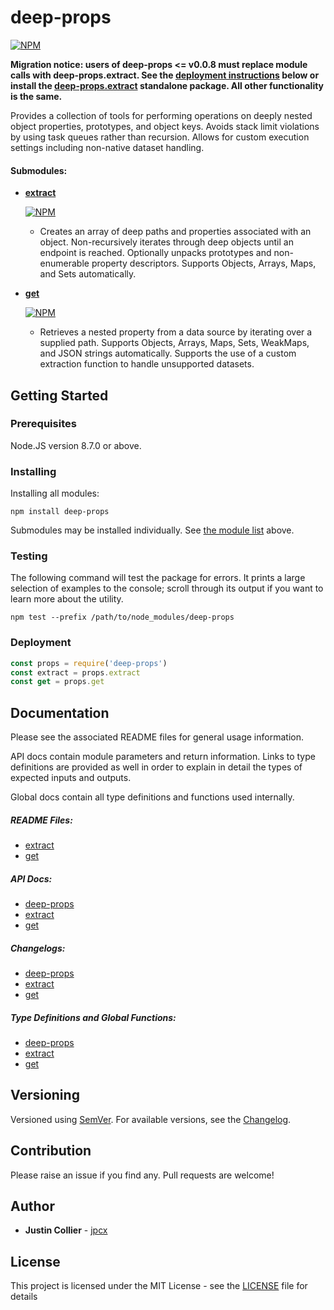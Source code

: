 # deep-props

[![NPM](https://nodei.co/npm/deep-props.png)](https://nodei.co/npm/deep-props/)

__Migration notice: users of deep-props <= v0.0.8 must replace module calls with deep-props.extract. See the [deployment instructions](#deployment) below or install the [deep-props.extract](https://github.com/jpcx/deep-props.extract/blob/0.1.4/README.md) standalone package. All other functionality is the same.__

Provides a collection of tools for performing operations on deeply nested object properties, prototypes, and object keys. Avoids stack limit violations by using task queues rather than recursion. Allows for custom execution settings including non-native dataset handling.

<a name="submodules"></a>
#### Submodules:
  + __[extract](https://github.com/jpcx/deep-props.extract/blob/0.1.4/README.md)__

    [![NPM](https://nodei.co/npm/deep-props.extract.png?mini=true)](https://nodei.co/npm/deep-props.extract/)
    + Creates an array of deep paths and properties associated with an object. Non-recursively iterates through deep objects until an endpoint is reached. Optionally unpacks prototypes and non-enumerable property descriptors. Supports Objects, Arrays, Maps, and Sets automatically.
  + __[get](https://github.com/jpcx/deep-props.get/blob/0.1.3/README.md)__

    [![NPM](https://nodei.co/npm/deep-props.get.png?mini=true)](https://nodei.co/npm/deep-props.get/)
    + Retrieves a nested property from a data source by iterating over a supplied path. Supports Objects, Arrays, Maps, Sets, WeakMaps, and JSON strings automatically. Supports the use of a custom extraction function to handle unsupported datasets.

## Getting Started

### Prerequisites

Node.JS version 8.7.0 or above.

### Installing

Installing all modules:

```console
npm install deep-props
```

Submodules may be installed individually. See [the module list](#submodules) above.

### Testing

The following command will test the package for errors. It prints a large selection of examples to the console; scroll through its output if you want to learn more about the utility.

```console
npm test --prefix /path/to/node_modules/deep-props
```

<a name="deployment"></a>
### Deployment

```js
const props = require('deep-props')
const extract = props.extract
const get = props.get
```

## Documentation

Please see the associated README files for general usage information.

API docs contain module parameters and return information. Links to type definitions are provided as well in order to explain in detail the types of expected inputs and outputs.

Global docs contain all type definitions and functions used internally.

##### README Files:
  + [extract](https://github.com/jpcx/deep-props.extract/blob/0.1.4/README.md)
  + [get](https://github.com/jpcx/deep-props.get/blob/0.1.3/README.md)

##### API Docs:
  + [deep-props](https://github.com/jpcx/deep-props/blob/0.2.5/docs/API.md)
  + [extract](https://github.com/jpcx/deep-props.extract/blob/0.1.4/docs/API.md)
  + [get](https://github.com/jpcx/deep-props.get/blob/0.1.3/docs/API.md)

##### Changelogs:
  + [deep-props](https://github.com/jpcx/deep-props/blob/0.2.5/CHANGELOG.md)
  + [extract](https://github.com/jpcx/deep-props.extract/blob/0.1.4/CHANGELOG.md)
  + [get](https://github.com/jpcx/deep-props.get/blob/0.1.3/CHANGELOG.md)

##### Type Definitions and Global Functions:
  + [deep-props](https://github.com/jpcx/deep-props/blob/0.2.5/docs/global.md)
  + [extract](https://github.com/jpcx/deep-props.extract/blob/0.1.4/global.md)
  + [get](https://github.com/jpcx/deep-props.get/blob/0.1.3/docs/global.md)

## Versioning

Versioned using [SemVer](http://semver.org/). For available versions, see the [Changelog](https://github.com/jpcx/deep-props/blob/0.2.5/CHANGELOG.md).

## Contribution

Please raise an issue if you find any. Pull requests are welcome!

## Author

  + **Justin Collier** - [jpcx](https://github.com/jpcx)

## License

This project is licensed under the MIT License - see the [LICENSE](https://github.com/jpcx/deep-props/blob/0.2.5/LICENSE) file for details
